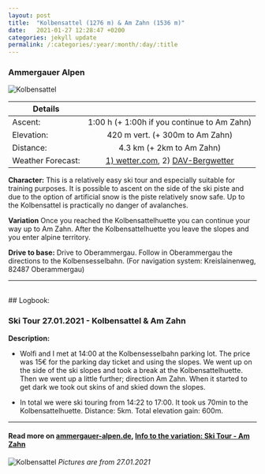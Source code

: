 ```yaml
---
layout: post
title:  "Kolbensattel (1276 m) & Am Zahn (1536 m)"
date:   2021-01-27 12:28:47 +0200
categories: jekyll update
permalink: /:categories/:year/:month/:day/:title
---
```

### Ammergauer Alpen

![Kolbensattel](/hikingblog.github.io/assets/img/hiking/Kolbensattel-ski-2.jpg)


| Details       |               |
| ------------- |:-------------:|
| Ascent:       | 1:00 h    (+ 1:00h if you continue to Am Zahn)   |
| Elevation:    | 420 m vert.   (+ 300m to Am Zahn) |
| Distance:     | 4.3 km    (+ 2km to Am Zahn)   |
| Weather Forecast: | [1) wetter.com](https://www.wetter.com/deutschland/unterammergau/DE0010731.html), 2) [DAV-Bergwetter](https://www.alpenverein.de/DAV-Services/Bergwetter/Allgaeu-Karwendel-Ammergau-Zugspitze-Arlberg) |


**Character:** This is a relatively easy ski tour and especially suitable for training purposes. It is possible to ascent on the side of the ski piste and due to the option of artificial snow is the piste relatively snow safe. Up to the Kolbensattel is practically no danger of avalanches.

**Variation** Once you reached the Kolbensattelhuette you can continue your way up to Am Zahn. After the Kolbensattelhuette you leave the slopes and you enter alpine territory.


**Drive to base:**
Drive to Oberammergau. Follow in Oberammergau the directions to the Kolbensesselbahn. (For navigation system: Kreislainenweg, 82487 Oberammergau)



-------
<br>
## Logbook:

### Ski Tour 27.01.2021 - Kolbensattel & Am Zahn

**Description:**
- Wolfi and I met at 14:00 at the Kolbensesselbahn parking lot. The price was 15€ for the parking day ticket and using the slopes. We went up on the side of the ski slopes and took a break at the Kolbensattelhuette. Then we went up a little further; direction Am Zahn. When it started to get dark we took out skins of and skied down the slopes.

- In total we were ski touring from 14:22 to 17:00. It took us 70min to the Kolbensattelhuette. Distance: 5km. Total elevation gain: 600m.



---
#### Read more on  [ammergauer-alpen.de](https://www.ammergauer-alpen.de/Media/Touren/Skitour-Kolbensattel), [Info to the variation: Ski Tour - Am Zahn](https://www.ammergauer-alpen.de/Media/Touren/Skitour-Am-Zahn-ueber-Kolbensattelhuette)

![Kolbensattel](/hikingblog.github.io/assets/img/hiking/Kolbensattel-ski-1.jpg)
*Pictures are from 27.01.2021*
